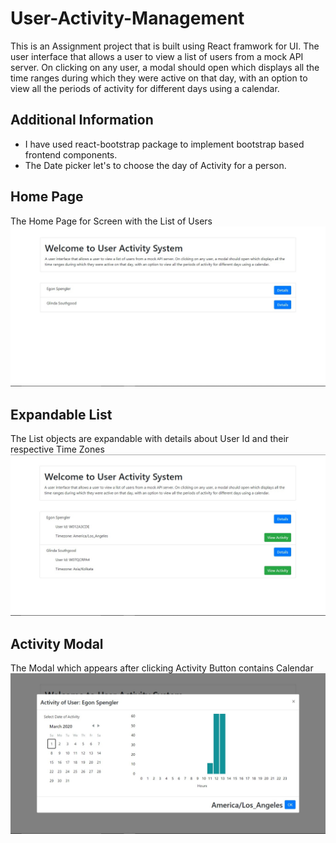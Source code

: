 # User-Activity-Management
This is an Assignment project that is built using React framwork for UI. The user interface that allows a user to view a list of users from a mock API server. On clicking on any user, a modal should open which displays all the time ranges during which they were active on that day, with an option to view all the periods of activity for different days using a calendar.

## Additional Information
- I have used react-bootstrap package to implement bootstrap based frontend components.
- The Date picker let's to choose the day of Activity for a person.


## Home Page
 The Home Page for Screen with the List of Users
![Home Page](./images/Home.jpg)

## Expandable List
 The List objects are expandable with details about User Id and their respective Time Zones
![Home2 Page](./images/Home2.jpg)

## Activity Modal
 The Modal which appears after clicking Activity Button contains Calendar
![User Activity Modal](./images/UserActivity.jpg)
